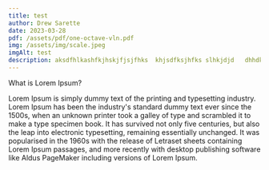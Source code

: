 ```yaml
---
title: test
author: Drew Sarette
date: 2023-03-28
pdf: /assets/pdf/one-octave-vln.pdf
img: /assets/img/scale.jpeg
imgAlt: test
description: aksdfhlkashfkjhskjfjsjfhks  khjsdfksjhfks slhkjdjd   dhhdkshkhj
---
```


What is Lorem Ipsum?

Lorem Ipsum is simply dummy text of the printing and typesetting industry. Lorem Ipsum has been the industry's standard dummy text ever since the 1500s, when an unknown printer took a galley of type and scrambled it to make a type specimen book. It has survived not only five centuries, but also the leap into electronic typesetting, remaining essentially unchanged. It was popularised in the 1960s with the release of Letraset sheets containing Lorem Ipsum passages, and more recently with desktop publishing software like Aldus PageMaker including versions of Lorem Ipsum.


